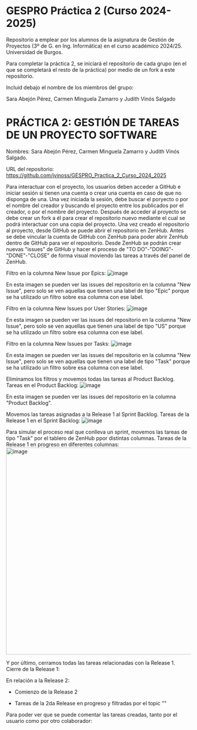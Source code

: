 # GESPRO Práctica 2 (Curso 2024-2025)
Repositorio a emplear por los alumnos de la asignatura de Gestión de Proyectos (3º de G. en Ing. Informática) en el curso académico 2024/25. Universidad de Burgos.

Para completar la práctica 2, se iniciará el repositorio de cada grupo (en el que se completará el resto de la práctica) por medio de un fork a este repositorio.

Incluid debajo el nombre de los miembros del grupo:

Sara Abejón Pérez, Carmen Minguela Zamarro y Judith Vinós Salgado

# PRÁCTICA 2: GESTIÓN DE TAREAS DE UN PROYECTO SOFTWARE

Nombres: Sara Abejón Pérez, Carmen Minguela Zamarro y Judith Vinós Salgado.

URL del repositorio: https://github.com/jvinoss/GESPRO_Practica_2_Curso_2024_2025

Para interactuar con el proyecto, los usuarios deben acceder a GitHub e iniciar sesión si tienen una cuenta o crear una cuenta en caso de que no disponga de una. Una vez iniciada la sesión, debe buscar el poryecto o por el nombre del creador y buscando el proyecto entre los publicados por el creador, o por el nombre del proyecto. Después de acceder al proyecto se debe crear un fork a él para crear el repositorio nuevo mediante el cual se podrá interactuar con una copia del proyecto.
Una vez creado el repositorio al proyecto, desde GitHub se puede abrir el repositorio en ZenHub. Antes se debe vincular la cuenta de GitHub con ZenHub para poder abrir ZenHub dentro de GitHub para ver el repositorio. Desde ZenHub se podrán crear nuevas "issues" de GitHub y hacer el proceso de "TO DO"-"DOING"-"DONE"-"CLOSE" de forma visual moviendo las tareas a través del panel de ZenHub.

Filtro en la columna New Issue por Epics:
![image](https://github.com/user-attachments/assets/ee9aa951-7e9f-4d93-858e-f590616d9ede)

En esta imagen se pueden ver las issues del repositorio en la columna "New Issue", pero solo se ven aquellas que tienen una label de tipo "Epic" porque se ha utilizado un filtro sobre esa columna con ese label.

Filtro en la columna New Issues por User Stories:
![image](https://github.com/user-attachments/assets/e91a435f-956f-4857-8b80-4f87bdd263ed)

En esta imagen se pueden ver las issues del repositorio en la columna "New Issue", pero solo se ven aquellas que tienen una label de tipo "US" porque se ha utilizado un filtro sobre esa columna con ese label.

Filtro en la columna New Issues por Tasks:
![image](https://github.com/user-attachments/assets/a082eb34-0042-4ef0-abd2-a16de779d2a4)

En esta imagen se pueden ver las issues del repositorio en la columna "New Issue", pero solo se ven aquellas que tienen una label de tipo "Task" porque se ha utilizado un filtro sobre esa columna con ese label.

Eliminamos los filtros y movemos todas las tareas al Product Backlog.
Tareas en el Product Backlog:
![image](https://github.com/user-attachments/assets/c6819303-59fd-4e5c-91fa-781960c9e6a7)

En esta imagen se pueden ver las issues del repositorio en la columna "Product Backlog".

Movemos las tareas asignadas a la Release 1 al Sprint Backlog.
Tareas de la Release 1 en el Sprint Backlog:
![image](https://github.com/user-attachments/assets/bd5bd767-5443-46e0-a36b-b23a499db029)

Para simular el proceso real que conlleva un sprint, movemos las tareas de tipo "Task" por el tablero de ZenHub ppor distintas columnas.
Tareas de la Release 1 en progreso en diferentes columnas:
<img width="563" alt="image" src="https://github.com/user-attachments/assets/d0946798-ba13-4ebb-afff-a61edc2ccad1">

Y por último, cerramos todas las tareas relacionadas con la Release 1.
Cierre de la Release 1:


En relación a la Release 2:
- Comienzo de la Release 2


- Tareas de la 2da Release en progreso y filtradas por el topic ""


Para poder ver que se puede comentar las tareas creadas, tanto por el usuario como por otro colaborador:


